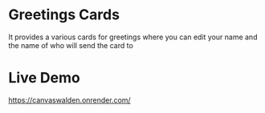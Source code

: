 # Greetings Cards

It provides a various cards for greetings where you can edit your name and the name of who will send the card to

# Live Demo
https://canvaswalden.onrender.com/
